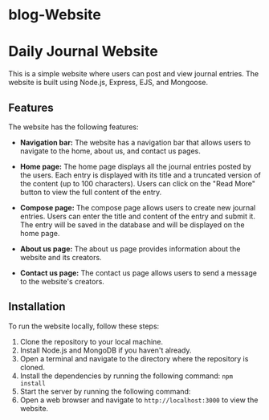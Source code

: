 # blog-Website
# Daily Journal Website

This is a simple website where users can post and view journal entries. The website is built using Node.js, Express, EJS, and Mongoose.

## Features

The website has the following features:

- **Navigation bar:** The website has a navigation bar that allows users to navigate to the home, about us, and contact us pages.

- **Home page:** The home page displays all the journal entries posted by the users. Each entry is displayed with its title and a truncated version of the content (up to 100 characters). Users can click on the "Read More" button to view the full content of the entry.

- **Compose page:** The compose page allows users to create new journal entries. Users can enter the title and content of the entry and submit it. The entry will be saved in the database and will be displayed on the home page.

- **About us page:** The about us page provides information about the website and its creators.

- **Contact us page:** The contact us page allows users to send a message to the website's creators.

## Installation

To run the website locally, follow these steps:

1. Clone the repository to your local machine.
2. Install Node.js and MongoDB if you haven't already.
3. Open a terminal and navigate to the directory where the repository is cloned.
4. Install the dependencies by running the following command: `npm install`
5. Start the server by running the following command:
6. Open a web browser and navigate to `http://localhost:3000` to view the website.
